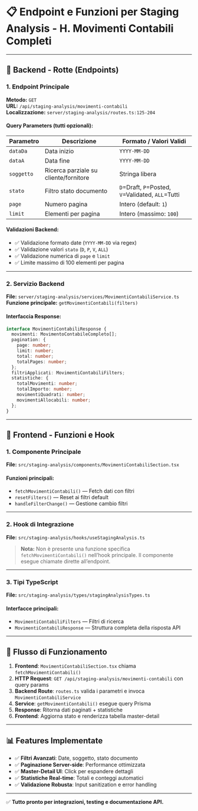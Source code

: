 # 📋 Endpoint e Funzioni per Staging Analysis - H. Movimenti Contabili Completi

---

## 🔧 Backend - Rotte (Endpoints)

### 1. Endpoint Principale

**Metodo:** `GET`  
**URL:** `/api/staging-analysis/movimenti-contabili`  
**Localizzazione:** `server/staging-analysis/routes.ts:125-204`

#### Query Parameters (tutti opzionali):

| Parametro | Descrizione                     | Formato / Valori Validi            |
|-----------|----------------------------------|------------------------------------|
| `dataDa`  | Data inizio                     | `YYYY-MM-DD`                       |
| `dataA`   | Data fine                       | `YYYY-MM-DD`                       |
| `soggetto`| Ricerca parziale su cliente/fornitore | Stringa libera              |
| `stato`   | Filtro stato documento          | `D`=Draft, `P`=Posted, `V`=Validated, `ALL`=Tutti |
| `page`    | Numero pagina                   | Intero (default: `1`)              |
| `limit`   | Elementi per pagina             | Intero (massimo: `100`)            |

#### Validazioni Backend:

- ✅ Validazione formato date (`YYYY-MM-DD` via regex)
- ✅ Validazione valori `stato` (`D`, `P`, `V`, `ALL`)
- ✅ Validazione numerica di `page` e `limit`
- ✅ Limite massimo di 100 elementi per pagina

---

### 2. Servizio Backend

**File:** `server/staging-analysis/services/MovimentiContabiliService.ts`  
**Funzione principale:** `getMovimentiContabili(filters)`

#### Interfaccia Response:

```ts
interface MovimentiContabiliResponse {
  movimenti: MovimentoContabileCompleto[];
  pagination: {
    page: number;
    limit: number;
    total: number;
    totalPages: number;
  };
  filtriApplicati: MovimentiContabiliFilters;
  statistiche: {
    totalMovimenti: number;
    totalImporto: number;
    movimentiQuadrati: number;
    movimentiAllocabili: number;
  };
}
```

---

## 🎯 Frontend - Funzioni e Hook

### 1. Componente Principale

**File:** `src/staging-analysis/components/MovimentiContabiliSection.tsx`

#### Funzioni principali:

- `fetchMovimentiContabili()` — Fetch dati con filtri
- `resetFilters()` — Reset ai filtri default
- `handleFilterChange()` — Gestione cambio filtri

---

### 2. Hook di Integrazione

**File:** `src/staging-analysis/hooks/useStagingAnalysis.ts`

> **Nota:** Non è presente una funzione specifica `fetchMovimentiContabili()` nell’hook principale. Il componente esegue chiamate dirette all’endpoint.

---

### 3. Tipi TypeScript

**File:** `src/staging-analysis/types/stagingAnalysisTypes.ts`

#### Interfacce principali:

- `MovimentiContabiliFilters` — Filtri di ricerca
- `MovimentiContabiliResponse` — Struttura completa della risposta API

---

## 🔄 Flusso di Funzionamento

1. **Frontend**: `MovimentiContabiliSection.tsx` chiama `fetchMovimentiContabili()`
2. **HTTP Request**: `GET /api/staging-analysis/movimenti-contabili` con query params
3. **Backend Route**: `routes.ts` valida i parametri e invoca `MovimentiContabiliService`
4. **Service**: `getMovimentiContabili()` esegue query Prisma
5. **Response**: Ritorna dati paginati + statistiche
6. **Frontend**: Aggiorna stato e renderizza tabella master-detail

---

## 📊 Features Implementate

- ✅ **Filtri Avanzati**: Date, soggetto, stato documento
- ✅ **Paginazione Server-side**: Performance ottimizzata
- ✅ **Master-Detail UI**: Click per espandere dettagli
- ✅ **Statistiche Real-time**: Totali e conteggi automatici
- ✅ **Validazione Robusta**: Input sanitization e error handling

--- 

✅ **Tutto pronto per integrazioni, testing e documentazione API.**